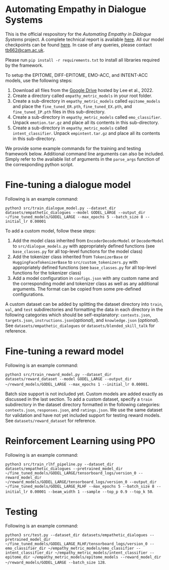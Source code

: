 # Automating Empathy in Dialogue Systems
This is the official respository for the *Automating Empathy in Dialogue Systems* project. A complete technical report is available [here](). All our model checkpoints can be found [here](https://drive.google.com/drive/folders/1RQAFP4HGK_JXgzJMtWjrQDbTW_CMkDrq?usp=share_link). In case of any queries, please contact tb662@cam.ac.uk.

Please run ```pip install -r requirements.txt``` to install all libraries required by the framework.

To setup the EPITOME, DIFF-EPITOME, EMO-ACC, and INTENT-ACC models, use the following steps:
1. Download all files from the [Google Drive](https://drive.google.com/drive/folders/1PXqmv-MZ1uphHvV81htuAhid2uKGGeGd) hosted by Lee et al., 2022. 
2. Create a directory called ```empathy_metric_models``` in your root folder. 
3. Create a sub-directory in ```empathy_metric_models``` called ```epitome_models``` and place the ```fine_tuned_ER.pth```, ```fine_tuned_EX.pth```, and ```fine_tuned_IP.pth``` files in this sub-directory.
4. Create a sub-directory in ```empathy_metric_models``` called ```emo_classifier```. Unpack ```emotion.tar.gz``` and place all its contents in this sub-directory.
5. Create a sub-directory in ```empathy_metric_models``` called ```intent_classifier```. Unpack ```empintent.tar.gz``` and place all its contents in this sub-directory.

We provide some example commands for the training and testing framework below. Additional command line arguments can also be included. Simply refer to the available list of arguments in the ```parse_args``` function of the corresponding python script.

# Fine-tuning a dialogue model
Following is an example command:

```python3 src/train_dialogue_model.py --dataset_dir datasets/empathetic_dialogues --model GODEL_LARGE --output_dir ~/fine_tuned_models/GODEL_LARGE --max_epochs 5 --batch_size 8 --initial_lr 0.00001```

To add a custom model, follow these steps:
1. Add the model class inherited from ```EncoderDecoderModel``` or ```DecoderModel``` to ```src/dialogue_models.py``` with appropriately defined functions (see ```base_classes.py``` for all top-level functions for the model class)
2. Add the tokenizer class inherited from ```TokenizerBase``` or ```HuggingFaceTokenizerBase``` to ```src/custom_tokenizers.py``` with appropriately defined functions (see ```base_classes.py``` for all top-level functions for the tokenizer class)
3. Add a model configuration in ```configs.json``` with any custom name and the corresponding model and tokenizer class as well as any additional arguments. The format can be copied from some pre-defined configurations.

A custom dataset can be added by splitting the dataset directory into ```train```, ```val```, and ```test``` subdirectories and formatting the data in each directory in the following categories which should be self-explanatory: ```contexts.json```, ```targets.json```, ```instructions.json```(_optional_), and ```knowledge.json``` (_optional_). See ```datasets/empathetic_dialogues``` or ```datasets/blended_skill_talk``` for reference.

# Fine-tuning a reward model
Following is an example command: 

```python3 src/train_reward_model.py --dataset_dir datasets/reward_dataset --model GODEL_LARGE --output_dir ~/reward_models/GODEL_LARGE --max_epochs 1 --initial_lr 0.00001```. 

Batch size support is not included yet. Custom models are added exactly as discussed in the last section. To add a custom dataset, specify a ```train``` subdirectory in the dataset directory formatted in the following categories: ```contexts.json```, ```responses.json```,  and ```ratings.json```. We use the same dataset for validation and have not yet included support for testing reward models. See ```datasets/reward_dataset``` for reference.

# Reinforcement Learning using PPO
Following is an example command: 

```python3 src/train_rlhf_pipeline.py --dataset_dir datasets/empathetic_dialogues --pretrained_model_dir ~/fine_tuned_models/GODEL_LARGE/tensorboard_logs/version_0 --reward_model_dir ~/reward_models/GODEL_LARGE/tensorboard_logs/version_0 --output_dir ~/fine_tuned_models/GODEL_LARGE_RLHF --max_epochs 5 --batch_size 8 --initial_lr 0.00001 --beam_width 1 --sample --top_p 0.9 --top_k 50```. 

# Testing
Following is an example command: 

```python3 src/test.py --dataset_dir datasets/empathetic_dialogues --pretrained_model_dir ~/fine_tuned_models/GODEL_LARGE_RLHF/tensorboard_logs/version_0 --emo_classifier_dir ~/empathy_metric_models/emo_classifier --intent_classifier_dir ~/empathy_metric_models/intent_classifier --epitome_dir ~/empathy_metric_models/epitome_models --reward_model_dir ~/reward_models/GODEL_LARGE --batch_size 128```. 



